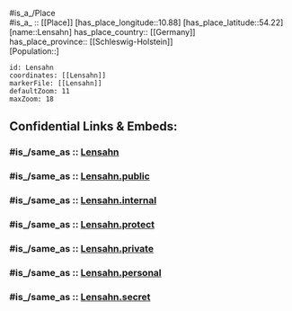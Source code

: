 ﻿---
confidential: public
isDeleted: false
location:
- 54.22
- 10.88
mapmarker: city
mapzoom:
- 7
- 12
SpocWebEntityId: 31942
tags:
- geo/City
type: City
---

#is_a_/Place  
#is_a_ :: [[Place]] 
[has_place_longitude::10.88] 
[has_place_latitude::54.22] 
[name::Lensahn] 
has_place_country:: [[Germany]]  
has_place_province:: [[Schleswig-Holstein]]  
[Population::] 



```leaflet
id: Lensahn
coordinates: [[Lensahn]] 
markerFile: [[Lensahn]] 
defaultZoom: 11 
maxZoom: 18
```


## Confidential Links & Embeds: 

### #is_/same_as :: [Lensahn](/_Standards/Earth/Continent/Europe/Europe~Central/Germany/Germany~West/Schleswig-Holstein/counties~SH/Ostholstein/cities~Ostholstein/Lensahn.md) 

### #is_/same_as :: [Lensahn.public](/_public/Earth/Continent/Europe/Europe~Central/Germany/Germany~West/Schleswig-Holstein/counties~SH/Ostholstein/cities~Ostholstein/Lensahn.public.md) 

### #is_/same_as :: [Lensahn.internal](/_internal/Earth/Continent/Europe/Europe~Central/Germany/Germany~West/Schleswig-Holstein/counties~SH/Ostholstein/cities~Ostholstein/Lensahn.internal.md) 

### #is_/same_as :: [Lensahn.protect](/_protect/Earth/Continent/Europe/Europe~Central/Germany/Germany~West/Schleswig-Holstein/counties~SH/Ostholstein/cities~Ostholstein/Lensahn.protect.md) 

### #is_/same_as :: [Lensahn.private](/_private/Earth/Continent/Europe/Europe~Central/Germany/Germany~West/Schleswig-Holstein/counties~SH/Ostholstein/cities~Ostholstein/Lensahn.private.md) 

### #is_/same_as :: [Lensahn.personal](/_personal/Earth/Continent/Europe/Europe~Central/Germany/Germany~West/Schleswig-Holstein/counties~SH/Ostholstein/cities~Ostholstein/Lensahn.personal.md) 

### #is_/same_as :: [Lensahn.secret](/_secret/Earth/Continent/Europe/Europe~Central/Germany/Germany~West/Schleswig-Holstein/counties~SH/Ostholstein/cities~Ostholstein/Lensahn.secret.md)

